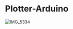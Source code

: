 # Plotter-Arduino

![IMG_5334](https://github.com/RiccardoSegala04/Plotter-Arduino/assets/72670063/dcaf9cc3-6e23-46b8-aca4-c800bba49b8d)
